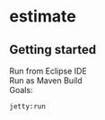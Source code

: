 # estimate



## Getting started

Run from Eclipse IDE  
Run as Maven Build  
Goals:  
```
jetty:run
```
